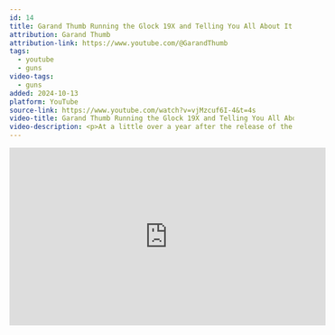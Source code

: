 ```yaml
---
id: 14
title: Garand Thumb Running the Glock 19X and Telling You All About It.
attribution: Garand Thumb
attribution-link: https://www.youtube.com/@GarandThumb
tags:
  - youtube
  - guns
video-tags:
  - guns
added: 2024-10-13
platform: YouTube
source-link: https://www.youtube.com/watch?v=vjMzcuf6I-4&t=4s
video-title: Garand Thumb Running the Glock 19X and Telling You All About It.
video-description: <p>At a little over a year after the release of the Glock 19X, Glock has introduced two additional guns with a similar design, the Glock 45 and the Glock 43X and the world has realized that the full size grip with a shorter slide (commander size) is not a new concept. But, is it the right handgun for you? Whether the Glock 19X is for you or not, get your mags at Gunmag Warehouse and don't forget to click that subscribe button.</p>
---
```


<iframe width="560" height="315" src="https://www.youtube-nocookie.com/embed/vjMzcuf6I-4?si=qlbii2uFfU2IbxMg" title="YouTube video player" frameborder="0" allow="accelerometer; autoplay; clipboard-write; encrypted-media; gyroscope; picture-in-picture; web-share" referrerpolicy="strict-origin-when-cross-origin" allowfullscreen></iframe>
